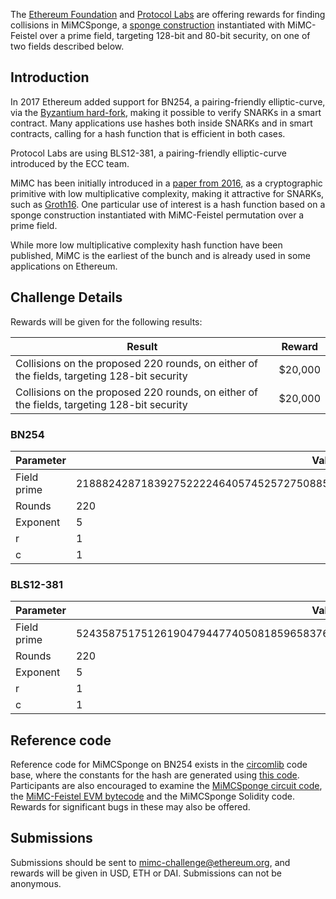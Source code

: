The [Ethereum Foundation](https://ethereum.org/en/) and [Protocol Labs](https://protocol.ai/) are offering rewards for finding collisions in MiMCSponge, a [sponge construction](https://en.wikipedia.org/wiki/Sponge_function) instantiated with MiMC-Feistel over a prime field, targeting 128-bit and 80-bit security, on one of two fields described below.

## Introduction

In 2017 Ethereum added support for BN254, a pairing-friendly elliptic-curve, via the [Byzantium hard-fork](https://github.com/ethereum/EIPs/blob/master/EIPS/eip-609.md), making it possible to verify SNARKs in a smart contract. Many applications use hashes both inside SNARKs and in smart contracts, calling for a hash function that is efficient in both cases.

Protocol Labs are using BLS12-381, a pairing-friendly elliptic-curve introduced by the ECC team.

MiMC has been initially introduced in a [paper from 2016](https://eprint.iacr.org/2016/492.pdf), as a cryptographic primitive with low multiplicative complexity, making it attractive for SNARKs, such as [Groth16](https://eprint.iacr.org/2016/260.pdf). One particular use of interest is a hash function based on a sponge construction instantiated with MiMC-Feistel permutation over a prime field.

While more low multiplicative complexity hash function have been published, MiMC is the earliest of the bunch and is already used in some applications on Ethereum.

## Challenge Details

Rewards will be given for the following results:

| Result                                                                                     | Reward  |
| ------------------------------------------------------------------------------------------ | ------- |
| Collisions on the proposed 220 rounds, on either of the fields, targeting 128-bit security | $20,000 |
| Collisions on the proposed 220 rounds, on either of the fields, targeting 128-bit security | $20,000 |

### BN254

| Parameter   | Value                                                                         |
| ----------- | ----------------------------------------------------------------------------- |
| Field prime | 21888242871839275222246405745257275088548364400416034343698204186575808495617 |
| Rounds      | 220                                                                           |
| Exponent    | 5                                                                             |
| r           | 1                                                                             |
| c           | 1                                                                             |

### BLS12-381

| Parameter   | Value                                                                         |
| ----------- | ----------------------------------------------------------------------------- |
| Field prime | 52435875175126190479447740508185965837690552500527637822603658699938581184513 |
| Rounds      | 220                                                                           |
| Exponent    | 5                                                                             |
| r           | 1                                                                             |
| c           | 1                                                                             |

## Reference code

Reference code for MiMCSponge on BN254 exists in the [circomlib](https://github.com/iden3/circomlibjs/blob/5164544558570f934d72d40c70779fc745350a0e/src/mimcsponge.js) code base, where the constants for the hash are generated using [this code](https://github.com/iden3/circomlibjs/blob/5164544558570f934d72d40c70779fc745350a0e/src/mimcsponge_printconstants.js). Participants are also encouraged to examine the [MiMCSponge circuit code](https://github.com/iden3/circomlib/blob/master/circuits/mimcsponge.circom), the [MiMC-Feistel EVM bytecode](https://github.com/iden3/circomlibjs/blob/5164544558570f934d72d40c70779fc745350a0e/src/mimcsponge_gencontract.js) and the MiMCSponge Solidity code. Rewards for significant bugs in these may also be offered.

## Submissions

Submissions should be sent to [mimc-challenge@ethereum.org](mimc-challenge@ethereum.org), and rewards will be given in USD, ETH or DAI. Submissions can not be anonymous.
